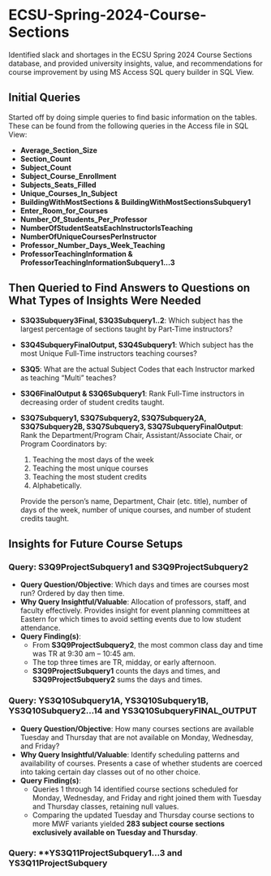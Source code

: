 # ECSU-Spring-2024-Course-Sections  

Identified slack and shortages in the ECSU Spring 2024 Course Sections database, and provided university insights, value, and recommendations for course improvement by using MS Access SQL query builder in SQL View.  

## Initial Queries  

Started off by doing simple queries to find basic information on the tables. These can be found from the following queries in the Access file in SQL View:  
- **Average_Section_Size**  
- **Section_Count**  
- **Subject_Count**  
- **Subject_Course_Enrollment**  
- **Subjects_Seats_Filled**  
- **Unique_Courses_In_Subject**  
- **BuildingWithMostSections & BuildingWithMostSectionsSubquery1**  
- **Enter_Room_for_Courses**  
- **Number_Of_Students_Per_Professor**  
- **NumberOfStudentSeatsEachInstructorIsTeaching**  
- **NumberOfUniqueCoursesPerInstructor**  
- **Professor_Number_Days_Week_Teaching**  
- **ProfessorTeachingInformation & ProfessorTeachingInformationSubquery1...3**  

## Then Queried to Find Answers to Questions on What Types of Insights Were Needed  

- **S3Q3Subquery3Final, S3Q3Subquery1..2**: Which subject has the largest percentage of sections taught by Part‐Time instructors?  
- **S3Q4SubqueryFinalOutput, S3Q4Subquery1**: Which subject has the most Unique Full‐Time instructors teaching courses?  
- **S3Q5**: What are the actual Subject Codes that each Instructor marked as teaching “Multi” teaches?  
- **S3Q6FinalOutput & S3Q6Subquery1**: Rank Full‐Time instructors in decreasing order of student credits taught.  
- **S3Q7Subquery1, S3Q7Subquery2, S3Q7Subquery2A, S3Q7Subquery2B, S3Q7Subquery3, S3Q7SubqueryFinalOutput**:  
  Rank the Department/Program Chair, Assistant/Associate Chair, or Program Coordinators by:  
  1. Teaching the most days of the week  
  2. Teaching the most unique courses  
  3. Teaching the most student credits  
  4. Alphabetically.  

  Provide the person’s name, Department, Chair (etc. title), number of days of the week, number of unique courses, and number of student credits taught.  

## Insights for Future Course Setups  

### Query: **S3Q9ProjectSubquery1 and S3Q9ProjectSubquery2**  

- **Query Question/Objective**: Which days and times are courses most run? Ordered by day then time.  
- **Why Query Insightful/Valuable**: Allocation of professors, staff, and faculty effectively. Provides insight for event planning committees at Eastern for which times to avoid setting events due to low student attendance.  
- **Query Finding(s)**:  
  - From **S3Q9ProjectSubquery2**, the most common class day and time was TR at 9:30 am – 10:45 am.  
  - The top three times are TR, midday, or early afternoon.  
  - **S3Q9ProjectSubquery1** counts the days and times, and **S3Q9ProjectSubquery2** sums the days and times.  

### Query: **YS3Q10Subquery1A, YS3Q10Subquery1B, YS3Q10Subquery2…14 and YS3Q10SubqueryFINAL_OUTPUT**  

- **Query Question/Objective**: How many courses sections are available Tuesday and Thursday that are not available on Monday, Wednesday, and Friday?  
- **Why Query Insightful/Valuable**: Identify scheduling patterns and availability of courses. Presents a case of whether students are coerced into taking certain day classes out of no other choice.  
- **Query Finding(s)**:  
  - Queries 1 through 14 identified course sections scheduled for Monday, Wednesday, and Friday and right joined them with Tuesday and Thursday classes, retaining null values.  
  - Comparing the updated Tuesday and Thursday course sections to more MWF variants yielded **283 subject course sections exclusively available on Tuesday and Thursday**.  

### Query: **YS3Q11ProjectSubquery1…3 and YS3Q11ProjectSubquery
